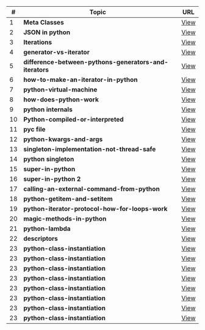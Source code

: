 | # | Topic   | URL |
|---|--------------------------------------------------------|-----------------------------------------------------------------------------------------------------|
| 1 | <b>Meta Classes</b> | [View](https://stackoverflow.com/questions/100003/what-are-metaclasses-in-python)
| 2 | <b>JSON in python</b> | [View](https://code-maven.com/serialize-datetime-object-as-json-in-python)
| 3 | <b>Iterations</b> | [View](https://opensource.com/article/18/3/loop-better-deeper-look-iteration-python)
| 4 | <b>generator-vs-iterator</b> | [View](https://data-flair.training/blogs/python-generator-vs-iterator/)
| 5 | <b>difference-between-pythons-generators-and-iterators</b> | [View](https://stackoverflow.com/questions/2776829/difference-between-pythons-generators-and-iterators)
| 6 | <b>how-to-make-an-iterator-in-python</b> | [View](https://treyhunner.com/2018/06/how-to-make-an-iterator-in-python/)
| 7 | <b>python-virtual-machine</b> | [View](https://www.c-sharpcorner.com/blogs/pvmpython-virtual-machine)
| 8 | <b>how-does-python-work</b> | [View](https://towardsdatascience.com/how-does-python-work-6f21fd197888)
| 9 | <b>python internals</b> | [View](https://www.oreilly.com/library/view/high-performance-python/9781449361747/ch04.html)
| 10 | <b>Python-compiled-or-interpreted</b> | [View](https://www.quora.com/Is-Python-compiled-or-interpreted-or-both)
| 11 | <b>pyc file</b> | [View](http://effbot.org/pyfaq/how-do-i-create-a-pyc-file.htm)
| 12 | <b>python-kwargs-and-args</b> | [View](https://realpython.com/python-kwargs-and-args/)
| 13 | <b>singleton-implementation-not-thread-safe</b> | [View](https://stackoverflow.com/questions/50566934/why-is-this-singleton-implementation-not-thread-safe/50567397)
| 14 | <b>python singleton</b> | [View](https://github.com/Pythonyte/Python_Short_Notes/blob/master/singleton_multithreading_env.py)
| 15 | <b>super-in-python</b> | [View](https://www.educative.io/edpresso/what-is-super-in-python)
| 16 | <b>super-in-python 2</b> | [View](https://realpython.com/python-super/)
| 17 | <b>calling-an-external-command-from-python</b> | [View](https://stackoverflow.com/questions/89228/calling-an-external-command-from-python?rq=1)
| 18 | <b>python-getitem-and-setitem</b> | [View](https://omkarpathak.in/2018/04/11/python-getitem-and-setitem/)
| 19 | <b>python-iterator-protocol-how-for-loops-work</b> | [View](https://treyhunner.com/2016/12/python-iterator-protocol-how-for-loops-work/)
| 20 | <b>magic-methods-in-python</b> | [View](https://towardsdatascience.com/magic-methods-in-python-by-example-16b6826cae5c)
| 21 | <b>python-lambda</b> | [View](https://realpython.com/python-lambda/)
| 22 | <b>descriptors</b> | [View](https://amir.rachum.com/blog/2019/10/16/descriptors/)
| 23 | <b>python-class-instantiation</b> | [View](https://amir.rachum.com/blog/2016/10/03/understanding-python-class-instantiation/)
| 23 | <b>python-class-instantiation</b> | [View]()
| 23 | <b>python-class-instantiation</b> | [View]()
| 23 | <b>python-class-instantiation</b> | [View]()
| 23 | <b>python-class-instantiation</b> | [View]()
| 23 | <b>python-class-instantiation</b> | [View]()
| 23 | <b>python-class-instantiation</b> | [View]()
| 23 | <b>python-class-instantiation</b> | [View]()
